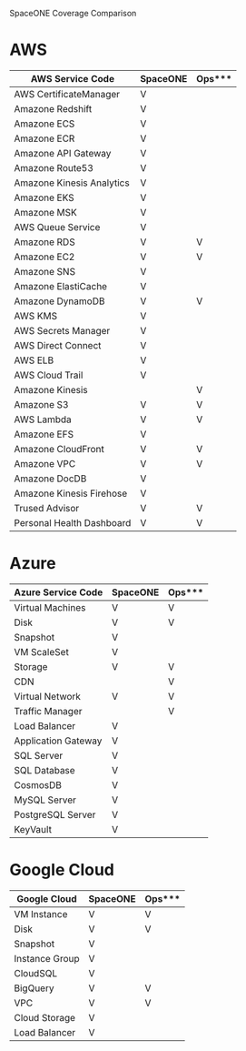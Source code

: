 SpaceONE Coverage Comparison

# AWS

AWS Service Code | SpaceONE | Ops*** |
----             | ---      | ---    |
AWS CertificateManager  | V        |        |
Amazone Redshift  | V        |        |
Amazone ECS  	    | V	       |        |
Amazone ECR       | V        |        |
Amazone API Gateway| V       |        |
Amazone Route53   | V        |        |
Amazone Kinesis Analytics    | V      |        |
Amazone EKS       | V        |        |
Amazone MSK       | V        |        |
AWS Queue Service  | V       |        |
Amazone RDS       | V        | V      |
Amazone EC2	      | V	       | V      |
Amazone SNS       | V        |        |
Amazone ElastiCache  | V     |        |
Amazone DynamoDB  | V        | V      |
AWS KMS           | V        |        |
AWS Secrets Manager  | V     |        |
AWS Direct Connect | V       |        |
AWS ELB           | V        |        |
AWS Cloud Trail   | V        |        |
Amazone Kinesis   |          | V      |
Amazone S3        | V        | V      |
AWS Lambda        | V        | V      |
Amazone EFS       | V        |        |
Amazone CloudFront| V        | V      |
Amazone VPC       | V        | V      |
Amazone DocDB     | V        |        |
Amazone Kinesis Firehose     | V      |        |
Trused Advisor     | V       | V       |
Personal Health Dashboard    | V      | V       |

# Azure

Azure Service Code  | SpaceONE | Ops*** |
----                | ---      | ---    |
Virtual Machines    | V        | V      |
Disk                | V        | V      |
Snapshot            | V        |        |
VM ScaleSet         | V        |        |
Storage             | V        | V      |
CDN                 |          | V      |
Virtual Network     | V        | V      |
Traffic Manager     |          | V      |
Load Balancer       | V        |        |
Application Gateway | V        |        |
SQL Server          | V        |        |
SQL Database        | V        |        |
CosmosDB            | V        |        |
MySQL Server        | V        |        |
PostgreSQL Server   | V        |        |
KeyVault            | V        |        |


# Google Cloud

Google Cloud   | SpaceONE | Ops***   |
----           | ---      | ---    |
VM Instance    | V        | V      |
Disk           | V        | V      |
Snapshot       | V        |        |
Instance Group | V        |        |
CloudSQL       | V        |        |
BigQuery       | V        | V      |
VPC            | V        | V      |
Cloud Storage  | V        |        |
Load Balancer  | V        |        |

